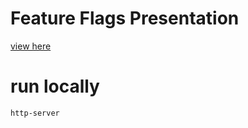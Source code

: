 # Feature Flags Presentation 

[view here](https://timmyg.github.io/presentation-feature-flags/)

# run locally

```
http-server
```